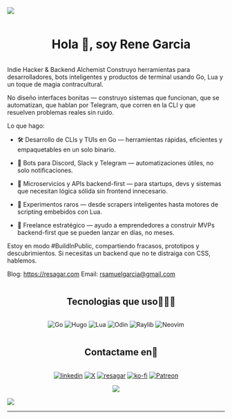 <!--horizontal divider(gradiant)-->
<img src="https://user-images.githubusercontent.com/73097560/115834477-dbab4500-a447-11eb-908a-139a6edaec5c.gif">

<!--h1 without bottom border-->
<div id="user-content-toc">
  <ul align="center">
    <summary><h1 style="display: inline-block">Hola 👋, soy Rene Garcia </h1></summary>
  </ul>
</div>

<!--Intro start-->

Indie Hacker & Backend Alchemist
Construyo herramientas para desarrolladores, bots inteligentes y productos de terminal usando Go, Lua y un toque de magia contracultural.

No diseño interfaces bonitas — construyo sistemas que funcionan, que se automatizan, que hablan por Telegram, que corren en la CLI y que resuelven problemas reales sin ruido.

Lo que hago:

- 🛠️ Desarrollo de CLIs y TUIs en Go — herramientas rápidas, eficientes y empaquetables en un solo binario.

- 🤖 Bots para Discord, Slack y Telegram — automatizaciones útiles, no solo notificaciones.

- 🔌 Microservicios y APIs backend-first — para startups, devs y sistemas que necesitan lógica sólida sin frontend innecesario.

- 🧪 Experimentos raros — desde scrapers inteligentes hasta motores de scripting embebidos con Lua.

- 💼 Freelance estratégico — ayudo a emprendedores a construir MVPs backend-first que se pueden lanzar en días, no meses.

Estoy en modo #BuildInPublic, compartiendo fracasos, prototipos y descubrimientos.
Si necesitas un backend que no te distraiga con CSS, hablemos.

Blog: <https://resagar.com>
Email: <rsamuelgarcia@gmail.com>

<!--- stats & Trophy (start) -->

<!--h1 without bottom border-->
<div id="user-content-toc">
  <ul align="center">
    <summary><h2 style="display: inline-block">Tecnologias que uso👨🏻‍💻</h2></summary>
  </ul>
</div>
<!--tech stack icons-->
<p align="center">
    <img alt="Go" src="https://img.shields.io/badge/go-%2300ADD8.svg?style=for-the-badge&logo=go&logoColor=white">
    <img alt="Hugo" src="https://img.shields.io/badge/hugo-%23FF4088.svg?style=for-the-badge&logo=hugo&logoColor=white">
    <img alt="Lua" src="https://img.shields.io/badge/lua-%232C2D72.svg?style=for-the-badge&logo=lua&logoColor=white">
    <img alt="Odin" src="https://img.shields.io/badge/odin-blue.svg?style=for-the-badge&logo=odin&logoColor=white">
    <img alt="Raylib" src="https://img.shields.io/badge/RAYLIB-FFFFFF?style=for-the-badge&logo=raylib&logoColor=black">
    <img alt="Neovim" src="https://img.shields.io/badge/NeoVim-%2357A143.svg?&style=for-the-badge&logo=neovim&logoColor=white">
</p>

<!-- Connect with me -->
<!--h2 without bottom border-->
<div id="user-content-toc">
  <ul align="center">
    <summary><h2 style="display: inline-block">Contactame en🤝</h2></summary>
  </ul>
</div>

<!--icons and links-->
<p align="center">
<a href="https://www.linkedin.com/in/renegarcia-software-backend" target="blank"><img align="center" src="https://img.shields.io/badge/linkedin-%230077B5.svg?style=for-the-badge&logo=linkedin&logoColor=white" alt="linkedin" /></a>
<a href="https://x.com/rsamuelgarcia" target="blank"><img align="center" src="https://img.shields.io/badge/X-%23000000.svg?style=for-the-badge&logo=X&logoColor=white" alt="X"/></a>
<a href="https://resagar.com" target="blank"><img align="center" src="https://img.shields.io/badge/Blogger-FF5722?style=for-the-badge&logo=blogger&logoColor=white" alt="resagar" /></a>
<a href="https://ko-fi.com/resagar" target="blank"><img align="center" src="https://img.shields.io/badge/Ko--fi-F16061?style=for-the-badge&logo=ko-fi&logoColor=white" alt="ko-fi" /></a>
<a href="https://www.patreon.com/c/resagar" target="blank"><img align="center" src="https://img.shields.io/badge/Patreon-F96854?style=for-the-badge&logo=patreon&logoColor=white" alt="Patreon" /></a>
  
</p>

<!--profile visit count-->
<div align="center">
  
[![](https://visitcount.itsvg.in/api?id=1010nishant&icon=3&color=6)](https://visitcount.itsvg.in)
  
</div>

<!--horizontal divider(gradiant)-->
<img src="https://user-images.githubusercontent.com/73097560/115834477-dbab4500-a447-11eb-908a-139a6edaec5c.gif">

---

